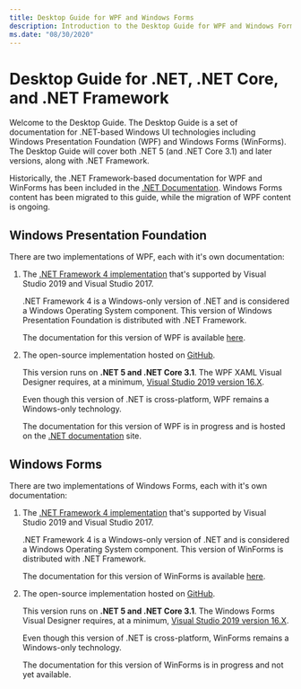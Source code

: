 ```yaml
---
title: Desktop Guide for WPF and Windows Forms
description: Introduction to the Desktop Guide for WPF and Windows Forms for both .NET 5 and .NET Framework.
ms.date: "08/30/2020"
---
```


# Desktop Guide for .NET, .NET Core, and .NET Framework

Welcome to the Desktop Guide. The Desktop Guide is a set of documentation for .NET-based Windows UI technologies including Windows Presentation Foundation (WPF) and Windows Forms (WinForms). The Desktop Guide will cover both .NET 5 (and .NET Core 3.1) and later versions, along with .NET Framework.

Historically, the .NET Framework-based documentation for WPF and WinForms has been included in the [.NET Documentation](/dotnet). Windows Forms content has been migrated to this guide, while the migration of WPF content is ongoing.

## Windows Presentation Foundation

There are two implementations of WPF, each with it's own documentation:

01. The [.NET Framework 4 implementation](framework/wpf/index.md?view=netframeworkdesktop-4.8) that's supported by Visual Studio 2019 and Visual Studio 2017.

    .NET Framework 4 is a Windows-only version of .NET and is considered a Windows Operating System component. This version of Windows Presentation Foundation is distributed with .NET Framework.

    The documentation for this version of WPF is available [here](framework/wpf/index.md?view=netframeworkdesktop-4.8).

01. The open-source implementation hosted on [GitHub](https://github.com/dotnet/wpf).

    This version runs on **.NET 5 and .NET Core 3.1**. The WPF XAML Visual Designer requires, at a minimum, [Visual Studio 2019 version 16.X](https://visualstudio.microsoft.com/downloads/?utm_medium=microsoft&utm_source=docs.microsoft.com&utm_campaign=inline+link&utm_content=download+vs2019+desktopguide+winforms).

    Even though this version of .NET is cross-platform, WPF remains a Windows-only technology.

    The documentation for this version of WPF is in progress and is hosted on the [.NET documentation](/dotnet/desktop-wpf/) site.

## Windows Forms

There are two implementations of Windows Forms, each with it's own documentation:

01. The [.NET Framework 4 implementation](framework/winforms/index.yml?view=netframeworkdesktop-4.8) that's supported by Visual Studio 2019 and Visual Studio 2017.

    .NET Framework 4 is a Windows-only version of .NET and is considered a Windows Operating System component. This version of WinForms is distributed with .NET Framework.

    The documentation for this version of WinForms is available [here](framework/winforms/index.yml?view=netframeworkdesktop-4.8).

01. The open-source implementation hosted on [GitHub](https://github.com/dotnet/winforms).

    This version runs on **.NET 5 and .NET Core 3.1**. The Windows Forms Visual Designer requires, at a minimum, [Visual Studio 2019 version 16.X](https://visualstudio.microsoft.com/downloads/?utm_medium=microsoft&utm_source=docs.microsoft.com&utm_campaign=inline+link&utm_content=download+vs2019+desktopguide+winforms).

    Even though this version of .NET is cross-platform, WinForms remains a Windows-only technology.

    The documentation for this version of WinForms is in progress and not yet available.
